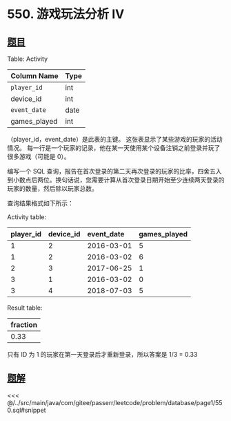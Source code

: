# 550. 游戏玩法分析 IV
## [题目](https://leetcode.cn/problems/game-play-analysis-iv/)

Table: Activity

| Column Name  | Type |
|:-------------|:-----|
| `player_id`  | int  |
| device_id    | int  |
| `event_date` | date |
| games_played | int  |

（player_id，event_date）是此表的主键。
这张表显示了某些游戏的玩家的活动情况。
每一行是一个玩家的记录，他在某一天使用某个设备注销之前登录并玩了很多游戏（可能是 0）。


编写一个 SQL 查询，报告在首次登录的第二天再次登录的玩家的比率，四舍五入到小数点后两位。换句话说，您需要计算从首次登录日期开始至少连续两天登录的玩家的数量，然后除以玩家总数。

查询结果格式如下所示：

Activity table:

| player_id | device_id | event_date | games_played |
|:----------|:----------|:-----------|:-------------|
| 1         | 2         | 2016-03-01 | 5            |
| 1         | 2         | 2016-03-02 | 6            |
| 2         | 3         | 2017-06-25 | 1            |
| 3         | 1         | 2016-03-02 | 0            |
| 3         | 4         | 2018-07-03 | 5            |

Result table:

| fraction |
|:---------|
| 0.33     |

只有 ID 为 1 的玩家在第一天登录后才重新登录，所以答案是 1/3 = 0.33


## [题解](https://github.com/PasseRR/JavaLeetCode/blob/master/src/main/java/com/gitee/passerr/leetcode/problem/database/page1/550.sql)

<<< @/../src/main/java/com/gitee/passerr/leetcode/problem/database/page1/550.sql#snippet
